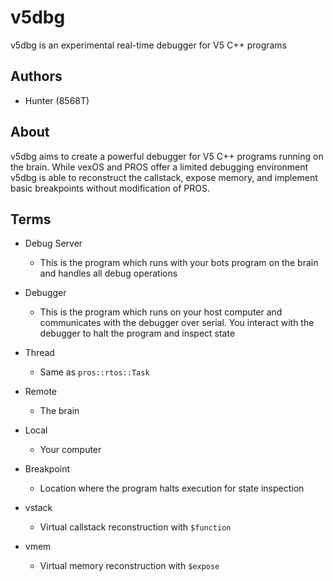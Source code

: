# v5dbg
v5dbg is an experimental real-time debugger for V5 C++ programs

## Authors
- Hunter (8568T)

## About
v5dbg aims to create a powerful debugger for V5 C++ programs running on the brain. While vexOS and PROS offer a limited debugging environment v5dbg is able to reconstruct the callstack, expose memory, and implement basic breakpoints without modification of PROS.

## Terms
- Debug Server
    * This is the program which runs with your bots program on the brain and handles all debug operations

- Debugger
    * This is the program which runs on your host computer and communicates with the debugger over serial. You interact with the debugger to halt the program and inspect state

- Thread
    * Same as `pros::rtos::Task`

- Remote
    * The brain

- Local
    * Your computer

- Breakpoint
    * Location where the program halts execution for state inspection

- vstack
    * Virtual callstack reconstruction with `$function`

- vmem
    * Virtual memory reconstruction with `$expose`